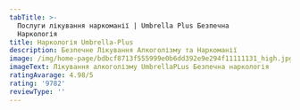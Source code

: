 ```yaml
---
tabTitle: >-
  Послуги лікування наркоманії | Umbrella Plus Безпечна
  Наркологія
title: Наркологія Umbrella-Plus
description: Безпечне Лікування Алкоголізму та Наркоманії
image: /img/home-page/bdbcf8713f555999e0b6dd392e9e294f11111131_high.jpg
imageText: Лікування алкоголізму UmbrellaPLus Безпечна наркологія
ratingAvarage: 4.98/5
rating: '9782'
reviewType: ''
---
```

